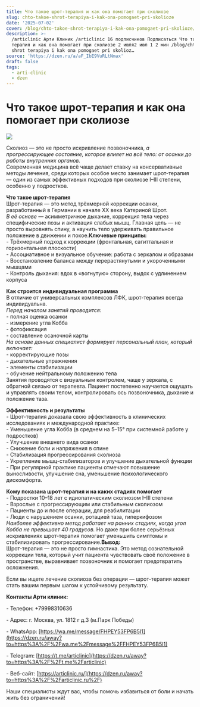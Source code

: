 ```yaml
---
title: Что такое шрот-терапия и как она помогает при сколиозе
slug: chto-takoe-shrot-terapiya-i-kak-ona-pomogaet-pri-skolioze
date: '2025-07-02'
cover: /blog/chto-takoe-shrot-terapiya-i-kak-ona-pomogaet-pri-skolioze/cover.jpg
description: >-
  /articlinic Арти Клиник /articlinic 16 подписчиков Подписаться Что такое шрот
  терапия и как она помогает при сколиозе 2 июля2 июл 1 2 мин /blog/chto takoe
  shrot terapiya i kak ona pomogaet pri skolioz…
source: 'https://dzen.ru/a/aF_IbE9VuRLtNmax'
draft: false
tags:
  - arti-clinic
  - dzen
---
```


# Что такое шрот-терапия и как она помогает при сколиозе

![](/blog/chto-takoe-shrot-terapiya-i-kak-ona-pomogaet-pri-skolioze/img-0.jpg)

Сколиоз — это не просто искривление позвоночника, _а прогрессирующее состояние, которое влияет на всё тело: от осанки до работы внутренних органов._  
Современная медицина всё чаще делает ставку на консервативные методы лечения, среди которых особое место занимает шрот-терапия — один из самых эффективных подходов при сколиозе I–III степени, особенно у подростков.  
  
**Что такое шрот-терапия**  
Шрот-терапия — это метод трёхмерной коррекции осанки, разработанный в Германии в начале XX века Катериной Шрот.  
_В её основе_ — асимметричное дыхание, коррекция тела через специфические позы и активация слабых мышц. Главная цель — не просто выровнять спину, а научить тело удерживать правильное положение в движении и покое.**Ключевые принципы:**  
\- Трёхмерный подход к коррекции (фронтальная, сагиттальная и горизонтальная плоскости)  
\- Ассоциативное и визуальное обучение: работа с зеркалом и образами  
\- Восстановление баланса между перерастянутыми и укороченными мышцами  
\- Контроль дыхания: вдох в «вогнутую» сторону, выдох с удлинением корпуса  
  
**Как строится индивидуальная программа**  
В отличие от универсальных комплексов ЛФК, шрот-терапия всегда индивидуальна.  
_Перед началом занятий проводится:_  
\- полная оценка осанки  
\- измерение угла Кобба  
\- фотофиксация  
\- составление осаночной карты  
_На основе данных специалист формирует персональный план, который включает:_  
\- корректирующие позы  
\- дыхательные упражнения  
\- элементы стабилизации  
\- обучение нейтральному положению тела  
Занятия проводятся с визуальным контролем, чаще у зеркала, с обратной связью от терапевта. Пациент постепенно научается ощущать и управлять своим телом, контролировать ось позвоночника, дыхание и положение таза.  
  
**Эффективность и результаты**  
\- Шрот-терапия доказала свою эффективность в клинических исследованиях и международной практике:  
\- Уменьшение угла Кобба (в среднем на 5–15° при системной работе у подростков)  
\- Улучшение внешнего вида осанки  
\- Снижение боли и напряжения в спине  
\- Стабилизация прогрессирования сколиоза  
\- Укрепление мышц-стабилизаторов и улучшение дыхательной функции  
\- При регулярной практике пациенты отмечают повышение выносливости, улучшение сна, уменьшение психологического дискомфорта.  
  
**Кому показана шрот-терапия и на каких стадиях помогает**  
\- Подростки 10–18 лет с идиопатическим сколиозом I–III степени  
\- Взрослые с прогрессирующим или стабильным сколиозом  
\- Пациенты до и после операции, для реабилитации  
\- Люди с нарушением осанки, ротацией таза, гиперкифозом  
_Наиболее эффективно метод работает на ранних стадиях, когда угол Кобба не превышает 40 градусов._ Но даже при более серьёзных искривлениях шрот-терапия помогает уменьшить симптомы и стабилизировать прогрессирование.**Вывод:**  
Шрот-терапия — это не просто гимнастика. Это метод сознательной коррекции тела, который учит пациента чувствовать своё положение в пространстве, выравнивает позвоночник и помогает предотвратить осложнения.  

Если вы ищете лечение сколиоза без операции — шрот-терапия может стать вашим первым шагом к устойчивому результату.

**Контакты Арти клиник:**

\- Телефон: +79998310636

\- Адрес: г. Москва, ул. 1812 г д.3 (м.Парк Победы)

\- WhatsApp: [https://wa.me/message/FHPEY53FP6B5I1](https://dzen.ru/away?to=https%3A%2F%2Fwa.me%2Fmessage%2FFHPEY53FP6B5I1)

\- Telegram: [https://t.me/articlinic](https://dzen.ru/away?to=https%3A%2F%2Ft.me%2Farticlinic)

\- Веб-сайт: [https://articlinic.ru/](https://dzen.ru/away?to=https%3A%2F%2Farticlinic.ru%2F)

Наши специалисты ждут вас, чтобы помочь избавиться от боли и начать жить без ограничений!